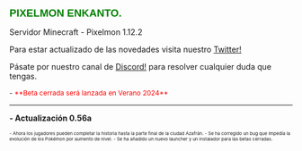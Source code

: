 <span style="font-size:14pt; color:green; font-family:Arial;"><strong>PIXELMON ENKANTO.</strong></span>

Servidor Minecraft - Pixelmon 1.12.2

Para estar actualizado de las novedades visita nuestro [Twitter!](https://twitter.com/PixelmonenKanto)

Pásate por nuestro canal de [Discord!](https://discord.gg/WvbrjUweCA) para resolver cualquier duda que tengas.

<span style="font-size:9pt;">
- <span style="color:red;">**Beta cerrada será lanzada en Verano 2024**</span>
</span>

---

**- Actualización 0.56a**

<div style="font-size:8px;">
- Ahora los jugadores pueden completar la historia hasta la parte final de la ciudad Azafrán.
- Se ha corregido un bug que impedía la evolución de los Pokémon por aumento de nivel.
- Se ha añadido un nuevo launcher y un instalador para las betas cerradas.</div>
</span>
